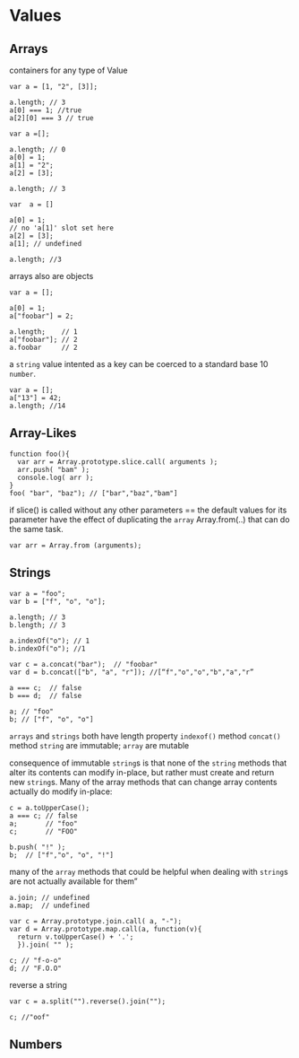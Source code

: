 # Values

## Arrays
 containers for any type of Value

```
var a = [1, "2", [3]];

a.length; // 3
a[0] === 1; //true
a[2][0] === 3 // true
```

```
var a =[];

a.length; // 0
a[0] = 1;
a[1] = "2";
a[2] = [3];

a.length; // 3
```

```
var  a = []

a[0] = 1;
// no 'a[1]' slot set here
a[2] = [3];
a[1]; // undefined

a.length; //3
```
arrays also are objects

```
var a = [];

a[0] = 1;
a["foobar"] = 2;

a.length;    // 1
a["foobar"]; // 2
a.foobar     // 2
```
a `string` value intented as a key can be coerced to a standard base 10 `number`.

```
var a = [];
a["13"] = 42;
a.length; //14
```

## Array-Likes

```
function foo(){
  var arr = Array.prototype.slice.call( arguments );
  arr.push( "bam" );
  console.log( arr );
}
foo( "bar", "baz"); // ["bar","baz","bam"]
```
if slice() is called without any other parameters ==
the default values for its parameter have the effect of duplicating the `array`
Array.from(..) that can do the same task.
```
var arr = Array.from (arguments);
```
## Strings

```
var a = "foo";
var b = ["f", "o", "o"];

a.length; // 3
b.length; // 3

a.indexOf("o"); // 1
b.indexOf("o"); //1

var c = a.concat("bar");  // "foobar"
var d = b.concat(["b", "a", "r"]); //[“f","o","o","b","a","r”

a === c;  // false
b === d;  // false

a; // "foo"
b; // ["f", "o", "o"]

```
`arrays` and `strings` both have
length property
`indexof()` method
`concat()` method
`string` are immutable;
`array` are mutable

consequence of immutable `string`s is that none of the `string` methods that alter its contents can modify in-place, but rather must create and return new `string`s.
Many of the array methods that can change array contents actually do modify in-place:

```
c = a.toUpperCase();
a === c; // false
a;       // "foo"
c;       // "FOO"

b.push( "!" );
b;  // ["f","o", "o", "!"]
```
many of the `array` methods that could be helpful when dealing with `string`s are not actually available for them”

```
a.join; // undefined
a.map;  // undefined

var c = Array.prototype.join.call( a, "-");
var d = Array.prototype.map.call(a, function(v){
  return v.toUpperCase() + '.';
  }).join( "" );

c; // "f-o-o"
d; // "F.O.O"
```
reverse a string

```
var c = a.split("").reverse().join("");

c; //"oof"
```
## Numbers
